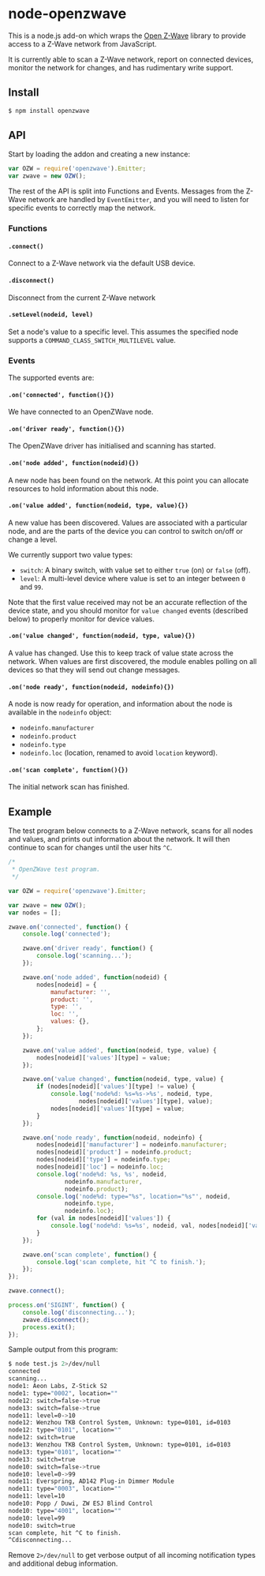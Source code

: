 node-openzwave
==============

This is a node.js add-on which wraps the [Open
Z-Wave](https://code.google.com/p/open-zwave/) library to provide access to a
Z-Wave network from JavaScript.

It is currently able to scan a Z-Wave network, report on connected devices,
monitor the network for changes, and has rudimentary write support.

## Install

```sh
$ npm install openzwave
```

## API

Start by loading the addon and creating a new instance:

```js
var OZW = require('openzwave').Emitter;
var zwave = new OZW();
```

The rest of the API is split into Functions and Events.  Messages from the
Z-Wave network are handled by `EventEmitter`, and you will need to listen for
specific events to correctly map the network.

### Functions

#### `.connect()`

Connect to a Z-Wave network via the default USB device.

#### `.disconnect()`

Disconnect from the current Z-Wave network

#### `.setLevel(nodeid, level)`

Set a node's value to a specific level.  This assumes the specified node
supports a `COMMAND_CLASS_SWITCH_MULTILEVEL` value.

### Events

The supported events are:

#### `.on('connected', function(){})`

We have connected to an OpenZWave node.

#### `.on('driver ready', function(){})`

The OpenZWave driver has initialised and scanning has started.

#### `.on('node added', function(nodeid){})`

A new node has been found on the network.  At this point you can allocate
resources to hold information about this node.

#### `.on('value added', function(nodeid, type, value){})`

A new value has been discovered.  Values are associated with a particular node,
and are the parts of the device you can control to switch on/off or change a
level.

We currently support two value types:

* `switch`: A binary switch, with value set to either `true` (on) or `false`
  (off).
* `level`: A multi-level device where value is set to an integer between `0`
  and `99`.

Note that the first value received may not be an accurate reflection of the
device state, and you should monitor for `value changed` events (described
below) to properly monitor for device values.

#### `.on('value changed', function(nodeid, type, value){})`

A value has changed.  Use this to keep track of value state across the network.
When values are first discovered, the module enables polling on all devices so
that they will send out change messages.

#### `.on('node ready', function(nodeid, nodeinfo){})`

A node is now ready for operation, and information about the node is available
in the `nodeinfo` object:

* `nodeinfo.manufacturer`
* `nodeinfo.product`
* `nodeinfo.type`
* `nodeinfo.loc` (location, renamed to avoid `location` keyword).

#### `.on('scan complete', function(){})`

The initial network scan has finished.

## Example

The test program below connects to a Z-Wave network, scans for all nodes and
values, and prints out information about the network.  It will then continue to
scan for changes until the user hits `^C`.

```js
/*
 * OpenZWave test program.
 */

var OZW = require('openzwave').Emitter;

var zwave = new OZW();
var nodes = [];

zwave.on('connected', function() {
	console.log('connected');

	zwave.on('driver ready', function() {
		console.log('scanning...');
	});

	zwave.on('node added', function(nodeid) {
		nodes[nodeid] = {
			manufacturer: '',
			product: '',
			type: '',
			loc: '',
			values: {},
		};
	});

	zwave.on('value added', function(nodeid, type, value) {
		nodes[nodeid]['values'][type] = value;
	});

	zwave.on('value changed', function(nodeid, type, value) {
		if (nodes[nodeid]['values'][type] != value) {
			console.log('node%d: %s=%s->%s', nodeid, type,
				    nodes[nodeid]['values'][type], value);
			nodes[nodeid]['values'][type] = value;
		}
	});

	zwave.on('node ready', function(nodeid, nodeinfo) {
		nodes[nodeid]['manufacturer'] = nodeinfo.manufacturer;
		nodes[nodeid]['product'] = nodeinfo.product;
		nodes[nodeid]['type'] = nodeinfo.type;
		nodes[nodeid]['loc'] = nodeinfo.loc;
		console.log('node%d: %s, %s', nodeid,
			    nodeinfo.manufacturer,
			    nodeinfo.product);
		console.log('node%d: type="%s", location="%s"', nodeid,
			    nodeinfo.type,
			    nodeinfo.loc);
		for (val in nodes[nodeid]['values']) {
			console.log('node%d: %s=%s', nodeid, val, nodes[nodeid]['values'][val]);
		}
	});

	zwave.on('scan complete', function() {
		console.log('scan complete, hit ^C to finish.');
	});
});

zwave.connect();

process.on('SIGINT', function() {
	console.log('disconnecting...');
	zwave.disconnect();
	process.exit();
});
```

Sample output from this program:

```sh
$ node test.js 2>/dev/null
connected
scanning...
node1: Aeon Labs, Z-Stick S2
node1: type="0002", location=""
node12: switch=false->true
node13: switch=false->true
node11: level=0->10
node12: Wenzhou TKB Control System, Unknown: type=0101, id=0103
node12: type="0101", location=""
node12: switch=true
node13: Wenzhou TKB Control System, Unknown: type=0101, id=0103
node13: type="0101", location=""
node13: switch=true
node10: switch=false->true
node10: level=0->99
node11: Everspring, AD142 Plug-in Dimmer Module
node11: type="0003", location=""
node11: level=10
node10: Popp / Duwi, ZW ESJ Blind Control
node10: type="4001", location=""
node10: level=99
node10: switch=true
scan complete, hit ^C to finish.
^Cdisconnecting...
```

Remove `2>/dev/null` to get verbose output of all incoming notification types
and additional debug information.
